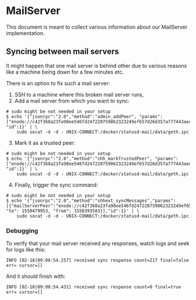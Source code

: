 MailServer
==========

This document is meant to collect various information about our MailServer implementation.

## Syncing between mail servers

It might happen that one mail server is behind other due to various reasons like a machine being down for a few minutes etc.

There is an option to fix such a mail server:
1. SSH to a machine where this broken mail server runs,
2. Add a mail server from which you want to sync:
```
# sudo might be not needed in your setup
$ echo '{"jsonrpc":"2.0","method":"admin_addPeer", "params": ["enode://c42f368a23fa98ee546fd247220759062323249ef657d26d357a777443aec04db1b29a3a22ef3e7c548e18493ddaf51a31b0aed6079bd6ebe5ae838fcfaf3a49@206.189.243.162:30504"], "id":1}' | \
    sudo socat -d -d - UNIX-CONNECT:/docker/statusd-mail/data/geth.ipc
```
3. Mark it as a trusted peer:
```
# sudo might be not needed in your setup
$ echo '{"jsonrpc":"2.0","method":"shh_markTrustedPeer", "params": ["enode://c42f368a23fa98ee546fd247220759062323249ef657d26d357a777443aec04db1b29a3a22ef3e7c548e18493ddaf51a31b0aed6079bd6ebe5ae838fcfaf3a49@206.189.243.162:30504"], "id":1}' | \
    sudo socat -d -d - UNIX-CONNECT:/docker/statusd-mail/data/geth.ipc
```
4. Finally, trigger the sync command:
```
# sudo might be not needed in your setup
$ echo '{"jsonrpc":"2.0","method":"shhext_syncMessages","params":[{"mailServerPeer":"enode://c42f368a23fa98ee546fd247220759062323249ef657d26d357a777443aec04db1b29a3a22ef3e7c548e18493ddaf51a31b0aed6079bd6ebe5ae838fcfaf3a49@206.189.243.162:30504", "to": 1550479953, "from": 1550393583}],"id":1}' | \
    sudo socat -d -d - UNIX-CONNECT:/docker/statusd-mail/data/geth.ipc
```

### Debugging

To verify that your mail server received any responses, watch logs and seek for logs like this:
```
INFO [02-18|09:08:54.257] received sync response count=217 final=false err= cursor=[]
```

And it should finish with:
```
INFO [02-18|09:08:54.431] received sync response count=0 final=true err= cursor=[]
```
